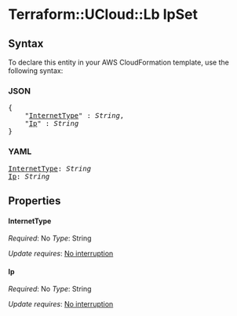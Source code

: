 # Terraform::UCloud::Lb IpSet

## Syntax

To declare this entity in your AWS CloudFormation template, use the following syntax:

### JSON

<pre>
{
    "<a href="#internettype" title="InternetType">InternetType</a>" : <i>String</i>,
    "<a href="#ip" title="Ip">Ip</a>" : <i>String</i>
}
</pre>

### YAML

<pre>
<a href="#internettype" title="InternetType">InternetType</a>: <i>String</i>
<a href="#ip" title="Ip">Ip</a>: <i>String</i>
</pre>

## Properties

#### InternetType

_Required_: No
_Type_: String

_Update requires_: [No interruption](https://docs.aws.amazon.com/AWSCloudFormation/latest/UserGuide/using-cfn-updating-stacks-update-behaviors.html#update-no-interrupt)

#### Ip

_Required_: No
_Type_: String

_Update requires_: [No interruption](https://docs.aws.amazon.com/AWSCloudFormation/latest/UserGuide/using-cfn-updating-stacks-update-behaviors.html#update-no-interrupt)


